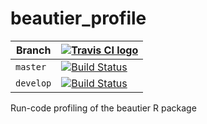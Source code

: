 # beautier_profile

Branch   |[![Travis CI logo](pics/TravisCI.png)](https://travis-ci.org)
---------|--------------------------------------------------------------------------------------------------------------------------------------------------------
`master` |[![Build Status](https://travis-ci.org/richelbilderbeek/beautier_profile.svg?branch=master)](https://travis-ci.org/richelbilderbeek/beautier_profile)
`develop`|[![Build Status](https://travis-ci.org/richelbilderbeek/beautier_profile.svg?branch=develop)](https://travis-ci.org/richelbilderbeek/beautier_profile)

Run-code profiling of the beautier R package
